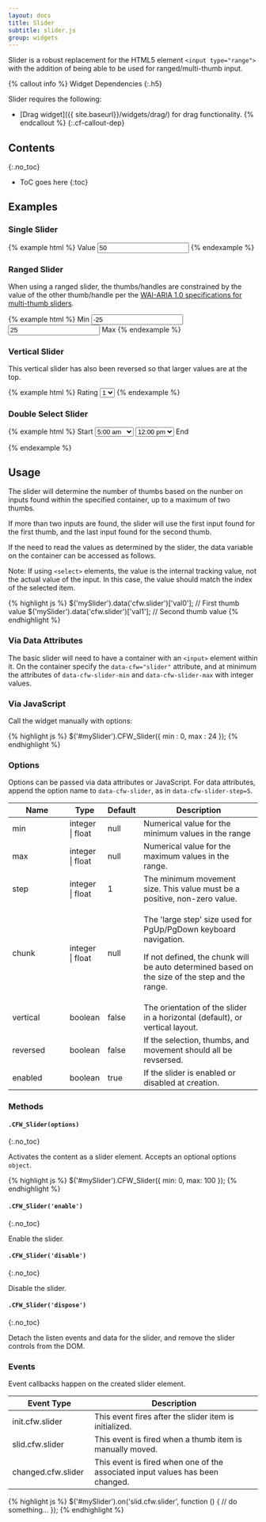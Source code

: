```yaml
---
layout: docs
title: Slider
subtitle: slider.js
group: widgets
---
```


Slider is a robust replacement for the HTML5 element `<input type="range">` with the addition of being able to be used for ranged/multi-thumb input.

{% callout info %}
Widget Dependencies
{:.h5}

Slider requires the following:

* [Drag widget]({{ site.baseurl}}/widgets/drag/) for drag functionality.
{% endcallout %}
{:.cf-callout-dep}

## Contents
{:.no_toc}

* ToC goes here
{:toc}

## Examples

### Single Slider

{% example html %}
<span data-cfw="slider" data-cfw-slider-min="0" data-cfw-slider-max="100">
    <label>Value <input type="text" value="50" /></label>
</span>
{% endexample %}

### Ranged Slider

When using a ranged slider, the thumbs/handles are constrained by the value of the other thumb/handle per the [WAI-ARIA 1.0 specifications for multi-thumb sliders](http://www.w3.org/TR/wai-aria-practices/#slidertwothumb).

{% example html %}
<span data-cfw="slider" data-cfw-slider-min="-50" data-cfw-slider-max="50" data-cfw-slider-step="5">
    <label>Min <input type="text" value="-25" /></label>
    <label><input type="text" value="25" /> Max</label>
</span>
{% endexample %}

### Vertical Slider

This vertical slider has also been reversed so that larger values are at the top.

{% example html %}
<span data-cfw="slider" data-cfw-slider-min="0" data-cfw-slider-max="5" data-cfw-slider-vertical="true" data-cfw-slider-reversed="true">
    <label for="slider1">Rating</label>
    <select id="slider1">
        <option value="0">0</option>
        <option value="1" selected>1</option>
        <option value="2">2</option>
        <option value="3">3</option>
        <option value="4">4</option>
        <option value="5">5</option>
    </select>
</span>
{% endexample %}

### Double Select Slider

{% example html %}
<span id="slider2">
    <label for="slider2_0">Start</label>
    <select id="slider2_0">
        <option value="12:00 am">12:00 am</option>
        <option value="1:00 am">1:00 am</option>
        <option value="2:00 am">2:00 am</option>
        <option value="3:00 am">3:00 am</option>
        <option value="4:00 am">4:00 am</option>
        <option value="5:00 am" selected>5:00 am</option>
        <option value="6:00 am">6:00 am</option>
        <option value="7:00 am">7:00 am</option>
        <option value="8:00 am">8:00 am</option>
        <option value="9:00 am">9:00 am</option>
        <option value="10:00 am">10:00 am</option>
        <option value="11:00 am">11:00 am</option>
        <option value="12:00 pm">12:00 pm</option>
        <option value="1:00 pm">1:00 pm</option>
        <option value="2:00 pm">2:00 pm</option>
        <option value="3:00 pm">3:00 pm</option>
        <option value="4:00 pm">4:00 pm</option>
        <option value="5:00 pm">5:00 pm</option>
        <option value="6:00 pm">6:00 pm</option>
        <option value="7:00 pm">7:00 pm</option>
        <option value="8:00 pm">8:00 pm</option>
        <option value="9:00 pm">9:00 pm</option>
        <option value="10:00 pm">10:00 pm</option>
        <option value="11:00 pm">11:00 pm</option>
        <option value="12:00 am">12:00 am</option>
    </select>
    <select id="slider2_1">
        <option value="12:00 am">12:00 am</option>
        <option value="1:00 am">1:00 am</option>
        <option value="2:00 am">2:00 am</option>
        <option value="3:00 am">3:00 am</option>
        <option value="4:00 am">4:00 am</option>
        <option value="5:00 am">5:00 am</option>
        <option value="6:00 am">6:00 am</option>
        <option value="7:00 am">7:00 am</option>
        <option value="8:00 am">8:00 am</option>
        <option value="9:00 am">9:00 am</option>
        <option value="10:00 am">10:00 am</option>
        <option value="11:00 am">11:00 am</option>
        <option value="12:00 pm" selected>12:00 pm</option>
        <option value="1:00 pm">1:00 pm</option>
        <option value="2:00 pm">2:00 pm</option>
        <option value="3:00 pm">3:00 pm</option>
        <option value="4:00 pm">4:00 pm</option>
        <option value="5:00 pm">5:00 pm</option>
        <option value="6:00 pm">6:00 pm</option>
        <option value="7:00 pm">7:00 pm</option>
        <option value="8:00 pm">8:00 pm</option>
        <option value="9:00 pm">9:00 pm</option>
        <option value="10:00 pm">10:00 pm</option>
        <option value="11:00 pm">11:00 pm</option>
        <option value="12:00 am">12:00 am</option>
    </select>
    <label id="slider2_1_Label" for="slider2_1">End</label>
</span>
<script type="text/javascript">
$('#slider2').CFW_Slider({
    min : 0,
    max : 24
});
</script>
{% endexample %}

## Usage

The slider will determine the number of thumbs based on the nunber on inputs found within the specified container, up to a maximum of two thumbs.

If more than two inputs are found, the slider will use the first input found for the first thumb, and the last input found for the second thumb.

If the need to read the values as determined by the slider, the data variable on the container can be accessed as follows.

Note: If using `<select>` elements, the value is the internal tracking value, not the actual value of the input. In this case, the value should match the index of the selected item.

{% highlight js %}
$('mySlider').data('cfw.slider')['val0']; // First thumb value
$('mySlider').data('cfw.slider')['val1']; // Second thumb value
{% endhighlight %}

### Via Data Attributes

The basic slider will need to have a container with an `<input>` element within it.  On the container specify the `data-cfw="slider"` attribute, and at minimum the attributes of `data-cfw-slider-min` and `data-cfw-slider-max` with integer values.

### Via JavaScript

Call the widget manually with options:

{% highlight js %}
$('#mySlider').CFW_Slider({
    min : 0,
    max : 24
});
{% endhighlight %}

### Options

Options can be passed via data attributes or JavaScript. For data attributes, append the option name to `data-cfw-slider`, as in `data-cfw-slider-step=5`.

<table class="table table-scroll table-bordered table-striped">
<thead>
    <tr>
        <th style="width: 100px;">Name</th>
        <th style="width: 50px;">Type</th>
        <th style="width: 50px;">Default</th>
        <th>Description</th>
    </tr>
</thead>
<tbody>
    <tr>
        <td>min</td>
        <td>integer | float</td>
        <td>null</td>
        <td>Numerical value for the minimum values in the range</td>
    </tr>
    <tr>
        <td>max</td>
        <td>integer | float</td>
        <td>null</td>
        <td>Numerical value for the maximum values in the range.</td>
    </tr>
    <tr>
        <td>step</td>
        <td>integer | float</td>
        <td>1</td>
        <td>The minimum movement size.  This value must be a positive, non-zero value.</td>
    </tr>
    <tr>
        <td>chunk</td>
        <td>integer | float</td>
        <td>null</td>
        <td>
            <p>The 'large step' size used for PgUp/PgDown keyboard navigation.</p>
            <p>If not defined, the chunk will be auto determined based on the size of the step and the range.</p>
        </td>
    </tr>
    <tr>
        <td>vertical</td>
        <td>boolean</td>
        <td>false</td>
        <td>The orientation of the slider in a horizontal (default), or vertical layout.</td>
    </tr>
    <tr>
        <td>reversed</td>
        <td>boolean</td>
        <td>false</td>
        <td>If the selection, thumbs, and movement should all be revsersed.</td>
    </tr>
    <tr>
        <td>enabled</td>
        <td>boolean</td>
        <td>true</td>
        <td>If the slider is enabled or disabled at creation.</td>
    </tr>
</tbody>
</table>

### Methods

#### `.CFW_Slider(options)`
{:.no_toc}

Activates the content as a slider element. Accepts an optional options `object`.

{% highlight js %}
$('#mySlider').CFW_Slider({
    min: 0,
    max: 100
});
{% endhighlight %}

#### `.CFW_Slider('enable')`
{:.no_toc}

Enable the slider.

#### `.CFW_Slider('disable')`
{:.no_toc}

Disable the slider.

#### `.CFW_Slider('dispose')`
{:.no_toc}

Detach the listen events and data for the slider, and remove the slider controls from the DOM.

### Events

Event callbacks happen on the created slider element.

<table class="table table-scroll table-bordered table-striped">
<thead>
    <tr>
        <th style="width: 150px;">Event Type</th>
        <th>Description</th>
    </tr>
</thead>
<tbody>
    <tr>
        <td>init.cfw.slider</td>
        <td>This event fires after the slider item is initialized.</td>
    </tr>
    <tr>
        <td>slid.cfw.slider</td>
        <td>This event is fired when a thumb item is manually moved.</td>
    </tr>
    <tr>
        <td>changed.cfw.slider</td>
        <td>This event is fired when one of the associated input values has been changed.</td>
    </tr>
</tbody>
</table>

{% highlight js %}
$('#mySlider').on('slid.cfw.slider', function () {
  // do something...
});
{% endhighlight %}
